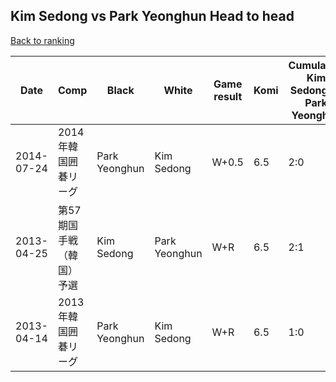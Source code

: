 ## Kim Sedong vs Park Yeonghun Head to head

[Back to ranking](../../index.md)




| **Date** | **Comp** | **Black** | **White** | **Game result** | **Komi** | **Cumulative Kim Sedong vs Park Yeonghun** | **Kim Sedong streak** | **Park Yeonghun streak** | 
| --- | --- | --- | --- | --- | --- | --- | --- | --- |
| 2014-07-24 | 2014年韓国囲碁リーグ | Park Yeonghun | Kim Sedong | W+0.5 | 6.5 | 2:0 | 2 | 0 | 
| 2013-04-25 | 第57期国手戦（韓国）予選 | Kim Sedong | Park Yeonghun | W+R | 6.5 | 2:1 | 0 | 1 | 
| 2013-04-14 | 2013年韓国囲碁リーグ | Park Yeonghun | Kim Sedong | W+R | 6.5 | 1:0 | 1 | 0 |




